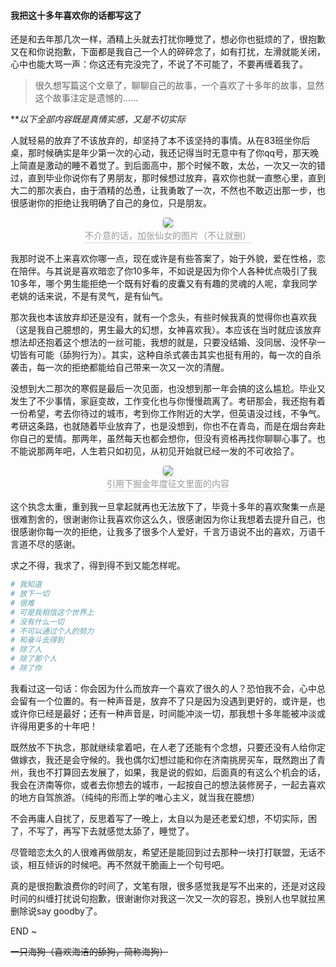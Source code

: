 ####  我把这十多年喜欢你的话都写这了

还是和去年那几次一样，酒精上头就去打扰你睡觉了，想必你也挺烦的了，很抱歉又在和你说抱歉，下面都是我自己一个人的碎碎念了，如有打扰，左滑就能关闭，心中也能大骂一声：你这还有完没完了，不说了不可能了，不要再缠着我了。

> 很久想写篇这个文章了，聊聊自己的故事，一个喜欢了十多年的故事，显然这个故事注定是遗憾的......

***以下全部内容既是真情实感，又是不切实际*

人就轻易的放弃了不该放弃的，却坚持了本不该坚持的事情。从在83班坐你后桌，那时候确实是年少第一次的心动，我还记得当时无意中有了你qq号，那天晚上简直是激动的睡不着觉了。到后面高中，那个时候不敢，太怂，一次又一次的错过，直到毕业你说你有了男朋友，那时候想过放弃，喜欢你也就一直憋心里，直到大二的那次表白，由于酒精的怂恿，让我勇敢了一次，不然也不敢迈出那一步，也很感谢你的拒绝让我明确了自己的身位，只是朋友。

<center>    <img style="border-radius: 0.3125em;    box-shadow: 0 2px 4px 0 rgba(34,36,38,.12),0 2px 10px 0 rgba(34,36,38,.08);"     src="https://qnmlgb.top/media/editor/xuanxuan_20220119115324763931.jpg">    <br>    <div style="color:orange; border-bottom: 1px solid #d9d9d9;    display: inline-block;    color: #999;    padding: 2px;">不介意的话，加张仙女的图片（不让就删）</div> </center>

我那时说不上来喜欢你哪一点，现在或许是有些答案了，始于外貌，爱在性格，恋在陪伴。与其说是喜欢暗恋了你10多年，不如说是因为你个人各种优点吸引了我10多年，哪个男生能拒绝一个既有好看的皮囊又有有趣的灵魂的人呢，拿我同学老姚的话来说，不是有灵气，是有仙气。

那次我也本该放弃却还是没有，就有一个念头，有些时候我真的觉得你也喜欢我（这是我自己臆想的，男生最大的幻想，女神喜欢我）。本应该在当时就应该放弃想法却还抱着这个想法的一丝可能，我想的就是，只要没结婚、没同居、没怀孕一切皆有可能（舔狗行为）。其实，这种自杀式袭击其实也挺有用的，每一次的自杀袭击，每一次的拒绝都能给自己带来一次又一次的清醒。

没想到大二那次的寒假是最后一次见面，也没想到那一年会搞的这么尴尬。毕业又发生了不少事情，家庭变故，工作变化也与你慢慢疏离了。考研那会，我还抱有着一份希望，考去你待过的城市，考到你工作附近的大学，但英语没过线，不争气。考研这条路，也就随着毕业放弃了，也是没想到，你也不在青岛，而是在烟台奔赴你自己的爱情。那两年，虽然每天也都会想你，但没有资格再找你聊聊心事了。也不能说那两年吧，人生若只如初见，从初见开始就已经一发的不可收拾了。

<center>    <img style="border-radius: 0.3125em;    box-shadow: 0 2px 4px 0 rgba(34,36,38,.12),0 2px 10px 0 rgba(34,36,38,.08);"     src="https://qnmlgb.top/media/editor/xuanxuan_20220119115309045996.png">    <br>    <div style="color:orange; border-bottom: 1px solid #d9d9d9;    display: inline-block;    color: #999;    padding: 2px;">引用下掘金年度征文里面的内容</div> </center>

这个执念太重，重到我一旦拿起就再也无法放下了，毕竟十多年的喜欢聚集一点是很难割舍的，很谢谢你让我喜欢你这么久，很感谢因为你让我想着去提升自己，也很感谢你每一次的拒绝，让我多了很多个人爱好，千言万语说不出的喜欢，万语千言道不尽的感谢。

求之不得，我求了，得到得不到又能怎样呢。

```python
# 我知道 
# 放下一切 
# 很难
# 可是我相信这个世界上 
# 没有什么一切 
# 不可以通过个人的努力 
# 和奋斗去得到
# 除了人
# 除了那个人
# 除了你
```

我看过这一句话：你会因为什么而放弃一个喜欢了很久的人？恐怕我不会，心中总会留有一个位置的。有一种声音是，放弃不了只是因为没遇到更好的，或许是，也或许你已经是最好；还有一种声音是，时间能冲淡一切，那我想十多年能被冲淡或许得用更多的十年吧！

既然放不下执念，那就继续拿着吧，在人老了还能有个念想，只要还没有人给你定做嫁衣，我还是会守候的。我也偶尔幻想过能和你在济南挑房买车，既然跑出了青州，我也不打算回去发展了，如果，我是说的假如，后面真的有这么个机会的话，我会在济南等你，或者去你想去的城市，一起按自己的想法装修房子，一起去喜欢的地方自驾旅游。（纯纯的形而上学的唯心主义，就当我在臆想）

不会再庸人自扰了，反思着写了一晚上，太自以为是还老爱幻想，不切实际，困了，不写了，再写下去就感觉太舔了，睡觉了。

尽管暗恋太久的人很难再做朋友，希望还是能回到过去那种一块打打联盟，无话不谈，相互倾诉的时候吧。再不然就干脆画上一个句号吧。

真的是很抱歉浪费你的时间了，文笔有限，很多感觉我是写不出来的，还是对这段时间的纠缠打扰说句抱歉，很谢谢你对我这一次又一次的容忍，换别人也早就拉黑删除说say goodby了。

END ~

~~一只海狗（喜欢海洁的舔狗，简称海狗）~~

